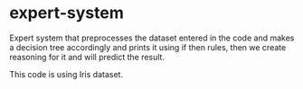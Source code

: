 # expert-system
Expert system that preprocesses the dataset entered in the code and makes a decision tree accordingly and prints it using if then rules,
then we create reasoning for it and will predict the result.

This code is using Iris dataset.
